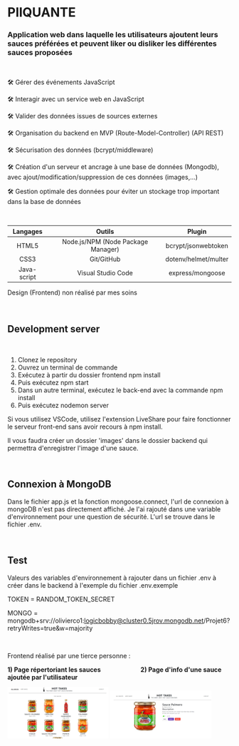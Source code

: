 # PIIQUANTE

### Application web dans laquelle les utilisateurs ajoutent leurs sauces préférées et peuvent liker ou disliker les différentes sauces proposées

 &nbsp; 

🛠️ Gérer des événements JavaScript

🛠️ Interagir avec un service web en JavaScript

🛠️ Valider des données issues de sources externes

🛠️ Organisation du backend en MVP (Route-Model-Controller) (API REST)

🛠️ Sécurisation des données (bcrypt/middleware)

🛠️ Création d'un serveur et ancrage à une base de données (Mongodb), avec ajout/modification/suppression de ces données (images,...)

🛠️ Gestion optimale des données pour éviter un stockage trop important dans la base de données


 &nbsp; 

| Langages | Outils | Plugin |
| :---: | :---: | :---: |
| HTML5 | Node.js/NPM (Node Package Manager) | bcrypt/jsonwebtoken |
| CSS3 | Git/GitHub | dotenv/helmet/multer |
| Java-script | Visual Studio Code | express/mongoose |

Design (Frontend) non réalisé par mes soins

 &nbsp; 

## Development server

 &nbsp; 

1. Clonez le repository
2. Ouvrez un terminal de commande
3. Exécutez à partir du dossier frontend npm install 
4. Puis exécutez npm start
5. Dans un autre terminal, exécutez le back-end avec la commande npm install 
6. Puis exécutez nodemon server

Si vous utilisez VSCode, utilisez l'extension LiveShare pour faire fonctionner le
serveur front-end sans avoir recours à npm install.


Il vous faudra créer un dossier 'images' dans le dossier backend qui permettra d'enregistrer l'image d'une sauce.

&nbsp; 

## Connexion à MongoDB

Dans le fichier app.js et la fonction mongoose.connect, l'url de connexion à mongoDB n'est pas directement affiché. Je l'ai rajouté dans une variable d'environnement pour une question de sécurité. L'url se trouve dans le fichier .env.

 &nbsp; 

## Test 
Valeurs des variables d'environnement à rajouter dans un fichier .env à créer dans le backend à l'exemple du fichier .env.exemple

TOKEN = RANDOM_TOKEN_SECRET

MONGO = mongodb+srv://olivierco1:logicbobby@cluster0.5jrov.mongodb.net/Projet6?retryWrites=true&w=majority


 &nbsp; 

Frontend réalisé par une tierce personne :

__1) Page répertoriant les sauces  &nbsp;   &nbsp; &nbsp; &nbsp; &nbsp; &nbsp; &nbsp;   &nbsp;  &nbsp; &nbsp;  &nbsp; &nbsp;   &nbsp;   2) Page d'info d'une sauce ajoutée par l'utilisateur__


<img alt="Page répertoriant les sauces" width=45% src="AllSauces.png"></img> <img alt="Page d'info d'une sauce ajoutée par l'utilisateur" width=45% src="OneSauce.png"></img>
